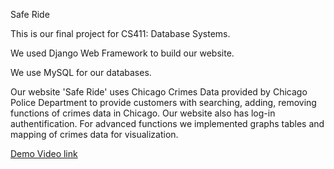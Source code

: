 Safe Ride

This is our final project for CS411: Database Systems.

We used Django Web Framework to build our website.

We use MySQL for our databases.

Our website 'Safe Ride' uses Chicago Crimes Data provided by Chicago Police Department to provide customers with searching, adding, removing functions of crimes data in Chicago. Our website also has log-in authentification. For advanced functions we implemented graphs tables and mapping of crimes data for visualization. 

[Demo Video link](https://www.youtube.com/watch?v=HtBG272m3g8)
